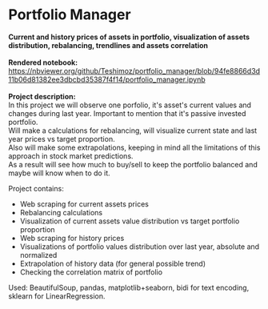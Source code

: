 # Portfolio Manager
<b>Current and history prices of assets in portfolio, visualization of assets distribution, rebalancing, trendlines and assets correlation</b><br><br>
**Rendered notebook:**<br>
https://nbviewer.org/github/Teshimoz/portfolio_manager/blob/94fe8866d3d11b06d81382ee3dbcbd35387f4f14/portfolio_manager.ipynb
<br>
<br>
**Project description:**
<br>
In this project we will observe one porfolio, it's asset's current values and changes during last year. Important to mention that it's passive invested portfolio. <br>Will make a calculations for rebalancing, will visualize current state and last year prices vs target proportion. <br>Also will make some extrapolations, keeping in mind all the limitations of this approach in stock market predictions.<br>
As a result will see how much to buy/sell to keep the portfolio balanced and maybe will know when to do it.

Project contains:
* Web scraping for current assets prices
* Rebalancing calculations
* Visualization of current assets value distribution vs target portfolio proportion
* Web scraping for history prices
* Visualizations of portfolio values distribution over last year, absolute and normalized
* Extrapolation of history data (for general possible trend)
* Checking the correlation matrix of portfolio

Used: BeautifulSoup, pandas, matplotlib+seaborn, bidi for text encoding, sklearn for LinearRegression.
